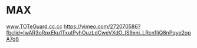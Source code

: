 # MAX
www.TOTeGuard.cc.cc
https://vimeo.com/272070586?fbclid=IwAR3oRpxEku1TxutPyhOuzLdCweVXdO_IS9xni_LRcn1IjQ8nPqye2opA7g8
